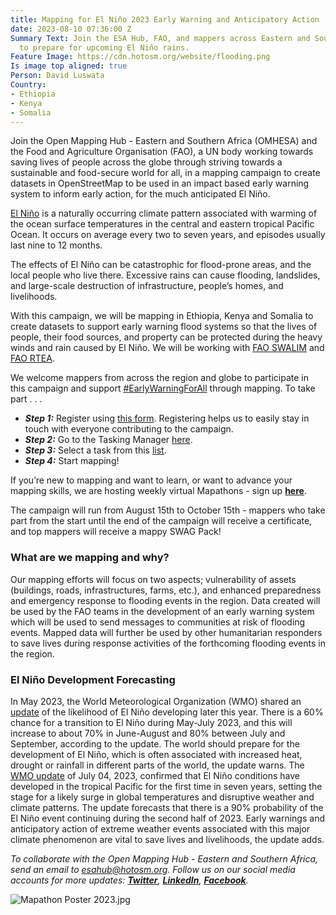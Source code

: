 ```yaml
---
title: Mapping for El Niño 2023 Early Warning and Anticipatory Action
date: 2023-08-10 07:36:00 Z
Summary Text: Join the ESA Hub, FAO, and mappers across Eastern and Southern Africa
  to prepare for upcoming El Niño rains.
Feature Image: https://cdn.hotosm.org/website/flooding.png
Is image top aligned: true
Person: David Luswata
Country:
- Ethiopia
- Kenya
- Somalia
---
```


Join the Open Mapping Hub - Eastern and Southern Africa (OMHESA) and the Food and Agriculture Organisation (FAO), a UN body working towards saving lives of people across the globe through striving towards a sustainable and food-secure world for all, in a mapping campaign to create datasets in OpenStreetMap to be used in an impact based early warning system to inform early action, for the much anticipated El Niño.

[El Niño](https://wmo.int/topics/el-nino-la-nina) is a naturally occurring climate pattern associated with warming of the ocean surface temperatures in the central and eastern tropical Pacific Ocean. It occurs on average every two to seven years, and episodes usually last nine to 12 months.

The effects of El Niño can be catastrophic for flood-prone areas, and the local people who live there. Excessive rains can cause flooding, landslides, and large-scale destruction of infrastructure, people’s homes, and livelihoods.

With this campaign, we will be mapping in Ethiopia, Kenya and Somalia to create datasets to support early warning flood systems so that the lives of people, their food sources, and property can be protected during the heavy winds and rain caused by El Niño. We will be working with [FAO SWALIM](http://www.faoswalim.org/) and [FAO RTEA](https://www.fao.org/africa/eastern-africa/en/).

We welcome mappers from across the region and globe to participate in this campaign and support [#EarlyWarningForAll](https://www.undrr.org/early-warnings-for-all) through mapping. To take part . . .

* ***Step 1:*** Register using [this form](https://forms.gle/4Vn5teNCy59ZZzj67). Registering helps us to easily stay in touch with everyone contributing to the campaign.
* ***Step 2:*** Go to the Tasking Manager [here](https://tasks.hotosm.org/).
* ***Step 3:*** Select a task from this [list](https://tasks.hotosm.org/explore?campaign=2023%20El%20Nino%20Mapping).
* ***Step 4:*** Start mapping!

If you’re new to mapping and want to learn, or want to advance your mapping skills, we are hosting weekly virtual Mapathons - sign up **[here](https://forms.gle/4Vn5teNCy59ZZzj67)**.

The campaign will run from August 15th to October 15th - mappers who take part from the start until the end of the campaign will receive a certificate, and top mappers will receive a mappy  SWAG Pack!

### What are we mapping and why?

Our mapping efforts will focus on two aspects; vulnerability of assets (buildings, roads, infrastructures, farms, etc.), and enhanced preparedness and emergency response to flooding events in the region. Data created will be used by the FAO teams in the development of an early warning system which will be used to send messages to communities at risk of flooding events. Mapped data will further be used by other humanitarian responders to save lives during response activities of the forthcoming flooding events in the region.

### El Niño Development Forecasting

In May 2023, the World Meteorological Organization (WMO) shared an [update](https://public.wmo.int/en/media/press-release/wmo-update-prepare-el-ni%C3%B1o) of the likelihood of El Niño developing later this year. There is a 60% chance for a transition to El Niño during May-July 2023, and this will increase to about 70% in June-August and 80% between July and September, according to the update. The world should prepare for the development of El Niño, which is often associated with increased heat, drought or rainfall in different parts of the world, the update warns. The [WMO update](https://public.wmo.int/en/media/press-release/world-meteorological-organization-declares-onset-of-el-ni%C3%B1o-conditions) of July 04, 2023, confirmed that El Niño conditions have developed in the tropical Pacific for the first time in seven years, setting the stage for a likely surge in global temperatures and disruptive weather and climate patterns. The update forecasts that there is a 90% probability of the El Niño event continuing during the second half of 2023. Early warnings and anticipatory action of extreme weather events associated with this major climate phenomenon are vital to save lives and livelihoods, the update adds.

*To collaborate with the Open Mapping Hub - Eastern and Southern Africa, send an email to [esahub@hotosm.org](esahub@hotosm.org). Follow us on our social media accounts for more updates: **[Twitter](https://twitter.com/openmapping_esa)**, **[LinkedIn](https://www.linkedin.com/showcase/the-open-mapping-hub-eastern-and-southern-africa/)**, **[Facebook](https://www.facebook.com/openmapping.esa)**.*

![Mapathon Poster 2023.jpg](https://cdn.hotosm.org/website/Mapathon+Poster+2023.jpg)
